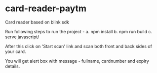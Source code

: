 # card-reader-paytm

Card reader based on blink sdk

Run following steps to run the project -
a. npm install
b. npm run build
c. serve javascript/

After this click on 'Start scan' link and scan both front and back sides of your card.

You will get alert box with message - fullname, cardnumber and expiry details.
